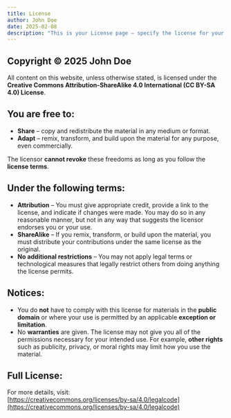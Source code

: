 ```yaml
---
title: License
author: John Doe
date: 2025-02-08
description: "This is your License page — specify the license for your site content here. Generated by Xeniria."
---
```


## Copyright © 2025 John Doe

All content on this website, unless otherwise stated, is licensed under the **Creative Commons Attribution-ShareAlike 4.0 International (CC BY-SA 4.0) License**.

## You are free to:
- **Share** – copy and redistribute the material in any medium or format.
- **Adapt** – remix, transform, and build upon the material for any purpose, even commercially.

The licensor **cannot revoke** these freedoms as long as you follow the **license terms**.

## Under the following terms:
- **Attribution** – You must give appropriate credit, provide a link to the license, and indicate if changes were made. You may do so in any reasonable manner, but not in any way that suggests the licensor endorses you or your use.
- **ShareAlike** – If you remix, transform, or build upon the material, you must distribute your contributions under the same license as the original.
- **No additional restrictions** – You may not apply legal terms or technological measures that legally restrict others from doing anything the license permits.

## Notices:
- You do **not** have to comply with this license for materials in the **public domain** or where your use is permitted by an applicable **exception or limitation**.
- No **warranties** are given. The license may not give you all of the permissions necessary for your intended use. For example, **other rights** such as publicity, privacy, or moral rights may limit how you use the material.

## Full License:
For more details, visit:  
[https://creativecommons.org/licenses/by-sa/4.0/legalcode](https://creativecommons.org/licenses/by-sa/4.0/legalcode)
